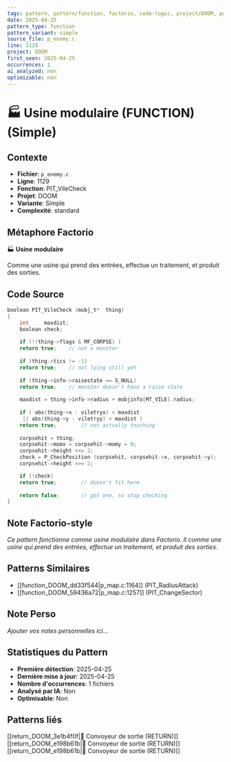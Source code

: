 ```yaml
---
tags: pattern, pattern/function, factorio, code-logic, project/DOOM, pattern/variant/simple
date: 2025-04-25
pattern_type: function
pattern_variant: simple
source_file: p_enemy.c
line: 1129
project: DOOM
first_seen: 2025-04-25
occurrences: 1
ai_analyzed: non
optimizable: non
---
```


# 🏭 Usine modulaire (FUNCTION) (Simple)

## Contexte
- **Fichier**: `p_enemy.c`
- **Ligne**: 1129
- **Fonction**: PIT_VileCheck
- **Projet**: DOOM
- **Variante**: Simple
- **Complexité**: standard

## Métaphore Factorio
🏭 **Usine modulaire**

Comme une usine qui prend des entrées, effectue un traitement, et produit des sorties.

## Code Source
```c
boolean PIT_VileCheck (mobj_t*	thing)
{
    int		maxdist;
    boolean	check;
	
    if (!(thing->flags & MF_CORPSE) )
	return true;	// not a monster
    
    if (thing->tics != -1)
	return true;	// not lying still yet
    
    if (thing->info->raisestate == S_NULL)
	return true;	// monster doesn't have a raise state
    
    maxdist = thing->info->radius + mobjinfo[MT_VILE].radius;
	
    if ( abs(thing->x - viletryx) > maxdist
	 || abs(thing->y - viletryy) > maxdist )
	return true;		// not actually touching
		
    corpsehit = thing;
    corpsehit->momx = corpsehit->momy = 0;
    corpsehit->height <<= 2;
    check = P_CheckPosition (corpsehit, corpsehit->x, corpsehit->y);
    corpsehit->height >>= 2;

    if (!check)
	return true;		// doesn't fit here
		
    return false;		// got one, so stop checking
}
```

## Note Factorio-style
*Ce pattern fonctionne comme usine modulaire dans Factorio. Il comme une usine qui prend des entrées, effectue un traitement, et produit des sorties.*

## Patterns Similaires
- [[function_DOOM_dd33f544|p_map.c:1164]] (PIT_RadiusAttack)
- [[function_DOOM_59436a72|p_map.c:1257]] (PIT_ChangeSector)

## Note Perso
*Ajouter vos notes personnelles ici...*

## Statistiques du Pattern
- **Première détection**: 2025-04-25
- **Dernière mise à jour**: 2025-04-25
- **Nombre d'occurrences**: 1 fichiers
- **Analysé par IA**: Non
- **Optimisable**: Non

## Patterns liés
[[return_DOOM_3e1b4f0f|🚚 Convoyeur de sortie (RETURN)]]
[[return_DOOM_e198b61b|🚚 Convoyeur de sortie (RETURN)]]
[[return_DOOM_e198b61b|🚚 Convoyeur de sortie (RETURN)]]
